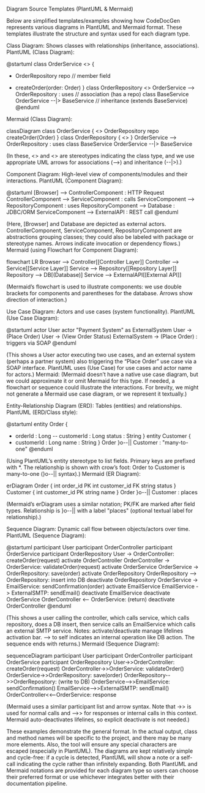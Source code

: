 Diagram Source Templates (PlantUML & Mermaid)

Below are simplified templates/examples showing how CodeDocGen represents various diagrams in PlantUML and Mermaid format. These templates illustrate the structure and syntax used for each diagram type.

Class Diagram: Shows classes with relationships (inheritance, associations).
PlantUML (Class Diagram):

@startuml
class OrderService <<Service>> {
  - OrderRepository repo  // member field
  + createOrder(order: Order)
}
class OrderRepository <<Repository>>
OrderService --> OrderRepository : uses  // association (has a repo)
class BaseService
OrderService --|> BaseService  // inheritance (extends BaseService)
@enduml


Mermaid (Class Diagram):

classDiagram
    class OrderService {
        <<Service>>
        OrderRepository repo
        createOrder(Order)
    }
    class OrderRepository {
        <<Repository>>
    }
    OrderService --> OrderRepository : uses
    class BaseService
    OrderService --|> BaseService


(In these, <<Service>> and <<Repository>> are stereotypes indicating the class type, and we use appropriate UML arrows for associations (-->) and inheritance (--|>).)

Component Diagram: High-level view of components/modules and their interactions.
PlantUML (Component Diagram):

@startuml
[Browser] --> ControllerComponent : HTTP Request
ControllerComponent --> ServiceComponent : calls
ServiceComponent --> RepositoryComponent : uses
RepositoryComponent --> Database : JDBC/ORM
ServiceComponent --> ExternalAPI : REST call
@enduml


(Here, [Browser] and Database are depicted as external actors. ControllerComponent, ServiceComponent, RepositoryComponent are abstractions grouping classes; they could also be labeled with package or stereotype names. Arrows indicate invocation or dependency flows.)
Mermaid (using Flowchart for Component Diagram):

flowchart LR
    Browser --> Controller[[Controller Layer]]
    Controller --> Service[[Service Layer]]
    Service --> Repository[[Repository Layer]]
    Repository --> DB[(Database)]
    Service --> ExternalAPI[[External API]]


(Mermaid’s flowchart is used to illustrate components: we use double brackets for components and parentheses for the database. Arrows show direction of interaction.)

Use Case Diagram: Actors and use cases (system functionality).
PlantUML (Use Case Diagram):

@startuml
actor User
actor "Payment System" as ExternalSystem
User -> (Place Order)
User -> (View Order Status)
ExternalSystem -> (Place Order) : triggers via SOAP
@enduml


(This shows a User actor executing two use cases, and an external system (perhaps a partner system) also triggering the “Place Order” use case via a SOAP interface. PlantUML uses (Use Case) for use cases and actor name for actors.)
Mermaid: (Mermaid doesn’t have a native use case diagram, but we could approximate it or omit Mermaid for this type. If needed, a flowchart or sequence could illustrate the interactions. For brevity, we might not generate a Mermaid use case diagram, or we represent it textually.)

Entity-Relationship Diagram (ERD): Tables (entities) and relationships.
PlantUML (ERD/Class style):

@startuml
entity Order {
  * orderId : Long
  -- 
  customerId : Long
  status : String
}
entity Customer {
  * customerId : Long
  name : String
}
Order }o--|| Customer : "many-to-one"
@enduml


(Using PlantUML’s entity stereotype to list fields. Primary keys are prefixed with *. The relationship is shown with crow’s foot: Order to Customer is many-to-one (}o--|| syntax).)
Mermaid (ER Diagram):

erDiagram
    Order {
        int order_id PK
        int customer_id FK
        string status
    }
    Customer {
        int customer_id PK
        string name
    }
    Order }o--|| Customer : places


(Mermaid’s erDiagram uses a similar notation; PK/FK are marked after field types. Relationship is }o--|| with a label "places" (optional textual label for relationship).)

Sequence Diagram: Dynamic call flow between objects/actors over time.
PlantUML (Sequence Diagram):

@startuml
participant User
participant OrderController
participant OrderService
participant OrderRepository
User -> OrderController: createOrder(request)
activate OrderController
OrderController -> OrderService: validateOrder(request)
activate OrderService
OrderService -> OrderRepository: save(order)
activate OrderRepository
OrderRepository --> OrderRepository: insert into DB
deactivate OrderRepository
OrderService -> EmailService: sendConfirmation(order)
activate EmailService
EmailService -> ExternalSMTP: sendEmail()
deactivate EmailService
deactivate OrderService
OrderController <-- OrderService: (return)
deactivate OrderController
@enduml


(This shows a user calling the controller, which calls service, which calls repository, does a DB insert, then service calls an EmailService which calls an external SMTP service. Notes: activate/deactivate manage lifelines activation bar. --> to self indicates an internal operation like DB action. The sequence ends with returns.)
Mermaid (Sequence Diagram):

sequenceDiagram
    participant User
    participant OrderController
    participant OrderService
    participant OrderRepository
    User->>OrderController: createOrder(request)
    OrderController->>OrderService: validateOrder()
    OrderService->>OrderRepository: save(order)
    OrderRepository-->>OrderRepository: (write to DB)
    OrderService-->>EmailService: sendConfirmation()
    EmailService-->>ExternalSMTP: sendEmail()
    OrderController<<--OrderService: response


(Mermaid uses a similar participant list and arrow syntax. Note that ->> is used for normal calls and -->> for responses or internal calls in this context. Mermaid auto-deactivates lifelines, so explicit deactivate is not needed.)

These examples demonstrate the general format. In the actual output, class and method names will be specific to the project, and there may be many more elements. Also, the tool will ensure any special characters are escaped (especially in PlantUML). The diagrams are kept relatively simple and cycle-free: if a cycle is detected, PlantUML will show a note or a self-call indicating the cycle rather than infinitely expanding. Both PlantUML and Mermaid notations are provided for each diagram type so users can choose their preferred format or use whichever integrates better with their documentation pipeline.